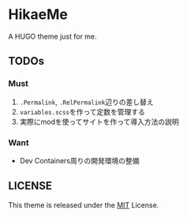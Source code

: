 # HikaeMe

A HUGO theme just for me.

## TODOs

### Must

1. `.Permalink`, `.RelPermalink`辺りの差し替え
2. `variables.scss`を作って定数を管理する
3. 実際にmodを使ってサイトを作って導入方法の説明

### Want

- Dev Containers周りの開発環境の整備

## LICENSE

This theme is released under the [MIT](https://opensource.org/license/MIT) License.
